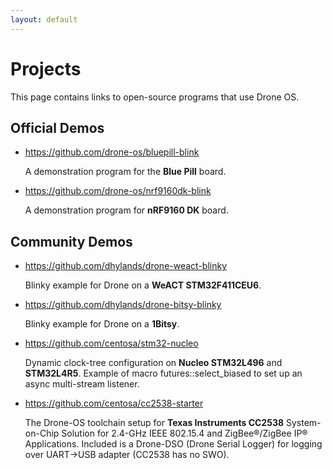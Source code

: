 ```yaml
---
layout: default
---
```


# Projects

This page contains links to open-source programs that use Drone OS.

## Official Demos

* <https://github.com/drone-os/bluepill-blink>

    A demonstration program for the **Blue Pill** board.

* <https://github.com/drone-os/nrf9160dk-blink>

    A demonstration program for **nRF9160 DK** board.

## Community Demos

* <https://github.com/dhylands/drone-weact-blinky>

   Blinky example for Drone on a **WeACT STM32F411CEU6**.

* <https://github.com/dhylands/drone-bitsy-blinky>

   Blinky example for Drone on a **1Bitsy**.

* <https://github.com/centosa/stm32-nucleo>

  Dynamic clock-tree configuration on **Nucleo STM32L496** and **STM32L4R5**.
  Example of macro futures::select_biased to set up an async multi-stream listener.

* <https://github.com/centosa/cc2538-starter>

  The Drone-OS toolchain setup for **Texas Instruments CC2538** System-on-Chip Solution for 2.4-GHz IEEE 802.15.4 and ZigBee®/ZigBee IP® Applications.
  Included is a Drone-DSO (Drone Serial Logger) for logging over UART->USB adapter (CC2538 has no SWO).
